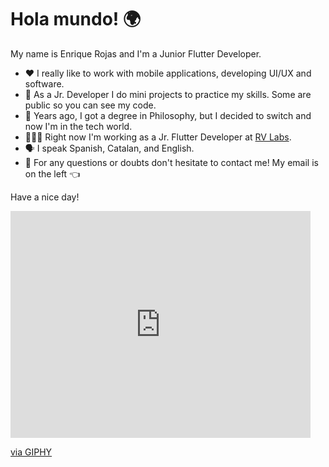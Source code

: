# Hola mundo! 🌍
My name is Enrique Rojas and I'm a Junior Flutter Developer.

- ❤️ I really like to work with mobile applications, developing UI/UX and software.
- 🌱 As a Jr. Developer I do mini projects to practice my skills. Some are public so you can see my code.
- 📖 Years ago, I got a degree in Philosophy, but I decided to switch and now I'm in the tech world.
- 👨🏽‍💻 Right now I'm working as a Jr. Flutter Developer at [RV Labs](https://www.rvlabs.app/).
- 🗣 I speak Spanish, Catalan, and English.
- 📧 For any questions or doubts don't hesitate to contact me! My email is on the left 👈

Have a nice day!

<iframe src="https://giphy.com/embed/211e4CYjahC2Q" width="480" height="363" frameBorder="0" class="giphy-embed" allowFullScreen></iframe><p><a href="https://giphy.com/gifs/beach-hedgehog-211e4CYjahC2Q">via GIPHY</a></p>
